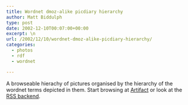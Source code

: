 ```yaml
---
title: Wordnet dmoz-alike picdiary hierarchy
author: Matt Biddulph
type: post
date: 2002-12-10T00:07:00+00:00
excerpt: \n
url: /2002/12/10/wordnet-dmoz-alike-picdiary-hierarchy/
categories:
  - photos
  - rdf
  - wordnet

---
```

A browseable hierachy of pictures organised by the hierarchy of the wordnet terms depicted in them. Start browsing at [Artifact][1] or look at the [RSS backend][2].

 [1]: https://www.picdiary.com/cgi-bin/tree.pl?word=Artifact
 [2]: https://www.picdiary.com:8180/rss/wordtree?word=Building